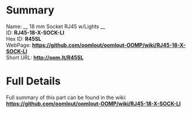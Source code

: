 
Summary
=================
  
Name: __ 18 mm Socket RJ45 w/Lights __    
ID: __RJ45-18-X-SOCK-LI__   
Hex ID: __R45SL__   
WebPage: __https://github.com/oomlout/oomlout-OOMP/wiki/RJ45-18-X-SOCK-LI__   
Short URL: __http://oom.lt/R45SL__   

Full Details
==========================
Full summary of this part can be found in the wiki:   
__https://github.com/oomlout/oomlout-OOMP/wiki/RJ45-18-X-SOCK-LI__    

